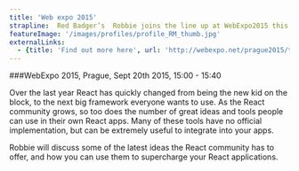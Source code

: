 ```yaml
---
title: 'Web expo 2015'
strapline:  Red Badger’s  Robbie joins the line up at WebExpo2015 this September
featureImage: '/images/profiles/profile_RM_thumb.jpg'
externalLinks:
  - {title: 'Find out more here', url: 'http://webexpo.net/prague2015/talk/supercharging-your-react-applications/'}
---
```

###WebExpo 2015, Prague, Sept 20th 2015, 15:00 - 15:40

Over the last year React has quickly changed from being the new kid on the block, to the next big framework everyone wants to use. As the React community grows, so too does the number of great ideas and tools people can use in their own React apps. Many of these tools have no official implementation, but can be extremely useful to integrate into your apps.

Robbie will discuss some of the latest ideas the React community has to offer, and how you can use them to supercharge your React applications.
